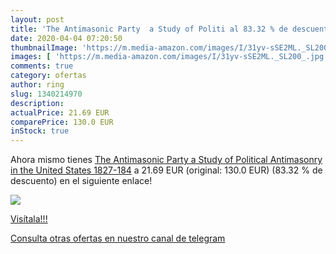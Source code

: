 ```yaml
---
layout: post
title: 'The Antimasonic Party  a Study of Politi al 83.32 % de descuento'
date: 2020-04-04 07:20:50
thumbnailImage: 'https://m.media-amazon.com/images/I/31yv-sSE2ML._SL200_.jpg'
images: [ 'https://m.media-amazon.com/images/I/31yv-sSE2ML._SL200_.jpg' ]
comments: true
category: ofertas
author: ring
slug: 1340214970
description:
actualPrice: 21.69 EUR
comparePrice: 130.0 EUR
inStock: true
---
```


Ahora mismo tienes [The Antimasonic Party  a Study of Political Antimasonry in the United States  1827-184](https://www.amazon.com/dp/1340214970/?tag=redken08-20) a 21.69 EUR (original: 130.0 EUR) (83.32 %  de descuento) en el siguiente enlace!

[![](https://m.media-amazon.com/images/I/31yv-sSE2ML._SL200_.jpg)](https://www.amazon.com/dp/1340214970/?tag=redken08-20)

[Visítala!!!](https://www.amazon.com/dp/1340214970/?tag=redken08-20)

[Consulta otras ofertas en nuestro canal de telegram](https://t.me/s/ofertas25)

